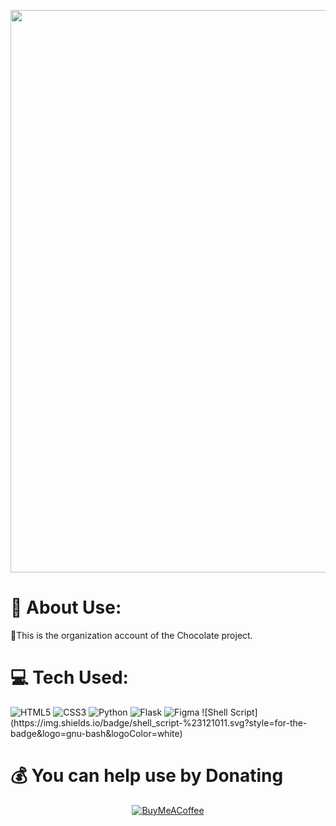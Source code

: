 <p align="center">
    <img src="https://github.com/TheChocolateTeam/.github/blob/main/profile/cleanBanner.png?raw=true" width="900px">
</p>

# 💫 About Use:
🍫This is the organization account of the Chocolate project.


# 💻 Tech Used:
<img src="https://ziadoua.github.io/m3-Markdown-Badges/badges/HTML/html1.svg" alt="HTML5">
<img src="https://ziadoua.github.io/m3-Markdown-Badges/badges/CSS/css1.svg" alt="CSS3">
<img src="https://ziadoua.github.io/m3-Markdown-Badges/badges/Python/python1.svg" alt="Python">
<img src="https://ziadoua.github.io/m3-Markdown-Badges/badges/Flask/flask1.svg" alt="Flask">
<img src="https://ziadoua.github.io/m3-Markdown-Badges/badges/Figma/figma1.svg" alt="Figma">
![Shell Script](https://img.shields.io/badge/shell_script-%23121011.svg?style=for-the-badge&logo=gnu-bash&logoColor=white)

 # 💰 You can help use by Donating
 <div align="center">
    
[![BuyMeACoffee](https://img.shields.io/badge/Buy%20Me%20a%20Coffee-ffdd00?style=for-the-badge&logo=buy-me-a-coffee&logoColor=black)](https://www.buymeacoffee.com/imprevisible)   

</div>
